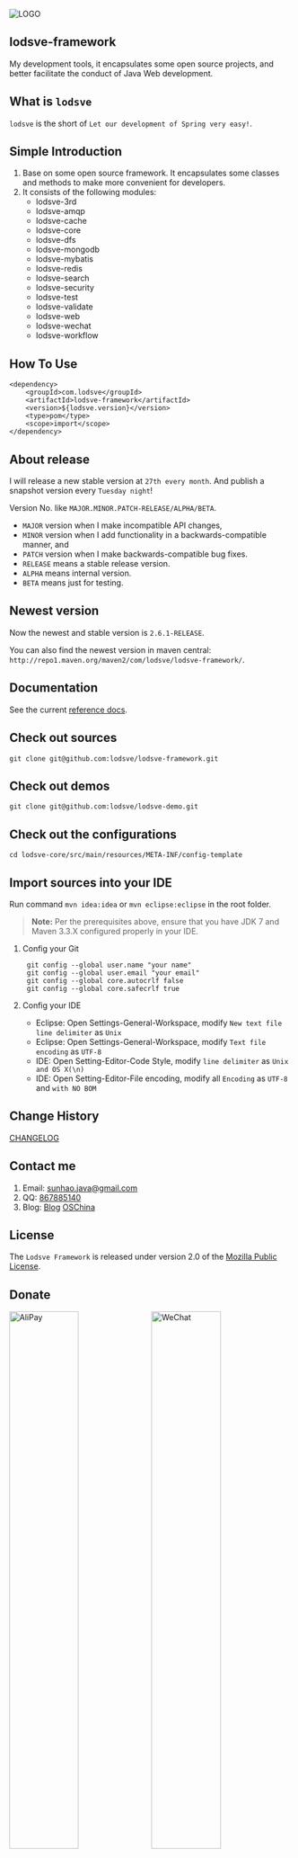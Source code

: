 ![LOGO](images/logo.png "lodsve-framework")

## lodsve-framework
My development tools, it encapsulates some open source projects, and better facilitate the conduct of Java Web development.

## What is `lodsve`
`lodsve` is the short of `Let our development of Spring very easy!`.

## Simple Introduction
1. Base on some open source framework. It encapsulates some classes and methods to make more convenient for developers.
2. It consists of the following modules:
    - lodsve-3rd
    - lodsve-amqp
    - lodsve-cache
    - lodsve-core
    - lodsve-dfs
    - lodsve-mongodb
    - lodsve-mybatis
    - lodsve-redis
    - lodsve-search
    - lodsve-security
    - lodsve-test
    - lodsve-validate
    - lodsve-web
    - lodsve-wechat
    - lodsve-workflow

## How To Use

    <dependency>
        <groupId>com.lodsve</groupId>
        <artifactId>lodsve-framework</artifactId>
        <version>${lodsve.version}</version>
        <type>pom</type>
        <scope>import</scope>
    </dependency>
    
## About release
I will release a new stable version at `27th every month`. And publish a snapshot version every `Tuesday night`!

Version No. like `MAJOR.MINOR.PATCH-RELEASE/ALPHA/BETA`.

- `MAJOR` version when I make incompatible API changes,
- `MINOR` version when I add functionality in a backwards-compatible manner, and
- `PATCH` version when I make backwards-compatible bug fixes.
- `RELEASE` means a stable release version.
- `ALPHA` means internal version.
- `BETA` means just for testing.    
    
## Newest version
Now the newest and stable version is `2.6.1-RELEASE`.

You can also find the newest version in maven central: `http://repo1.maven.org/maven2/com/lodsve/lodsve-framework/`.
    
## Documentation
See the current [reference docs][].

## Check out sources
`git clone git@github.com:lodsve/lodsve-framework.git`

## Check out demos
`git clone git@github.com:lodsve/lodsve-demo.git`

## Check out the configurations
`cd lodsve-core/src/main/resources/META-INF/config-template`

## Import sources into your IDE
Run command `mvn idea:idea` or `mvn eclipse:eclipse` in the root folder.
> **Note:** Per the prerequisites above, ensure that you have JDK 7 and Maven 3.3.X configured properly in your IDE.

1. Config your Git 
    
        git config --global user.name "your name"
        git config --global user.email "your email"
        git config --global core.autocrlf false
        git config --global core.safecrlf true
2. Config your IDE
    - Eclipse: Open Settings-General-Workspace, modify `New text file line delimiter` as `Unix`
    - Eclipse: Open Settings-General-Workspace, modify `Text file encoding` as `UTF-8`
    - IDE: Open Setting-Editor-Code Style, modify `line delimiter` as `Unix and OS X(\n)`
    - IDE: Open Setting-Editor-File encoding, modify all `Encoding` as `UTF-8` and `with NO BOM`

## Change History
[CHANGELOG][]

## Contact me
1. Email: sunhao.java@gmail.com
2. QQ: [867885140][]
3. Blog: [Blog][] [OSChina][]

## License
The `Lodsve Framework` is released under version 2.0 of the [Mozilla Public License][].

## Donate
<img src="images/alipay.png" alt="AliPay" title="支付宝" style="width: 49.5%"/>
<img src="images/wechat.jpg" alt="WeChat" title="微信" style="width: 49.5%"/>

[Mozilla Public License]: http://opensource.org/licenses/MPL-2.0
[CHANGELOG]: https://github.com/lodsve/lodsve-framework/blob/master/CHANGELOG.md
[Blog]: http://www.lodsve.com
[OSChina]: http://my.oschina.net/sunhaojava/blog
[867885140]: http://wpa.qq.com/msgrd?v=3&uin=867885140&site=qq&menu=yes
[reference docs]: http://lodsve.github.io/lodsve-framework/
